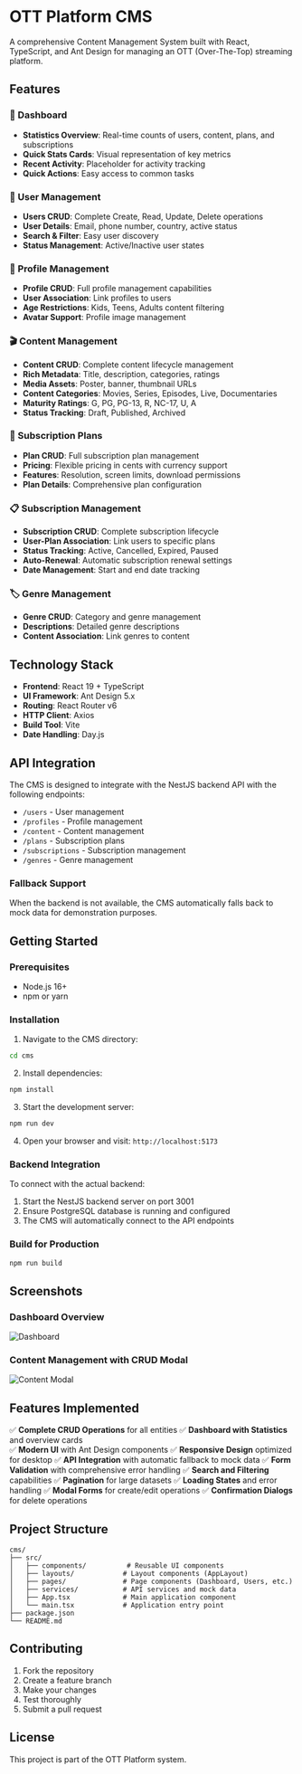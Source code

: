 # OTT Platform CMS

A comprehensive Content Management System built with React, TypeScript, and Ant Design for managing an OTT (Over-The-Top) streaming platform.

## Features

### 🎯 Dashboard
- **Statistics Overview**: Real-time counts of users, content, plans, and subscriptions
- **Quick Stats Cards**: Visual representation of key metrics
- **Recent Activity**: Placeholder for activity tracking
- **Quick Actions**: Easy access to common tasks

### 👥 User Management
- **Users CRUD**: Complete Create, Read, Update, Delete operations
- **User Details**: Email, phone number, country, active status
- **Search & Filter**: Easy user discovery
- **Status Management**: Active/Inactive user states

### 👤 Profile Management  
- **Profile CRUD**: Full profile management capabilities
- **User Association**: Link profiles to users
- **Age Restrictions**: Kids, Teens, Adults content filtering
- **Avatar Support**: Profile image management

### 🎬 Content Management
- **Content CRUD**: Complete content lifecycle management
- **Rich Metadata**: Title, description, categories, ratings
- **Media Assets**: Poster, banner, thumbnail URLs
- **Content Categories**: Movies, Series, Episodes, Live, Documentaries
- **Maturity Ratings**: G, PG, PG-13, R, NC-17, U, A
- **Status Tracking**: Draft, Published, Archived

### 💎 Subscription Plans
- **Plan CRUD**: Full subscription plan management
- **Pricing**: Flexible pricing in cents with currency support
- **Features**: Resolution, screen limits, download permissions
- **Plan Details**: Comprehensive plan configuration

### 📋 Subscription Management
- **Subscription CRUD**: Complete subscription lifecycle
- **User-Plan Association**: Link users to specific plans
- **Status Tracking**: Active, Cancelled, Expired, Paused
- **Auto-Renewal**: Automatic subscription renewal settings
- **Date Management**: Start and end date tracking

### 🏷️ Genre Management
- **Genre CRUD**: Category and genre management
- **Descriptions**: Detailed genre descriptions
- **Content Association**: Link genres to content

## Technology Stack

- **Frontend**: React 19 + TypeScript
- **UI Framework**: Ant Design 5.x
- **Routing**: React Router v6
- **HTTP Client**: Axios
- **Build Tool**: Vite
- **Date Handling**: Day.js

## API Integration

The CMS is designed to integrate with the NestJS backend API with the following endpoints:

- `/users` - User management
- `/profiles` - Profile management  
- `/content` - Content management
- `/plans` - Subscription plans
- `/subscriptions` - Subscription management
- `/genres` - Genre management

### Fallback Support
When the backend is not available, the CMS automatically falls back to mock data for demonstration purposes.

## Getting Started

### Prerequisites
- Node.js 16+
- npm or yarn

### Installation

1. Navigate to the CMS directory:
```bash
cd cms
```

2. Install dependencies:
```bash
npm install
```

3. Start the development server:
```bash
npm run dev
```

4. Open your browser and visit: `http://localhost:5173`

### Backend Integration

To connect with the actual backend:

1. Start the NestJS backend server on port 3001
2. Ensure PostgreSQL database is running and configured
3. The CMS will automatically connect to the API endpoints

### Build for Production

```bash
npm run build
```

## Screenshots

### Dashboard Overview
![Dashboard](https://github.com/user-attachments/assets/828c4265-bb6a-4c00-afac-808b8354bf43)

### Content Management with CRUD Modal
![Content Modal](https://github.com/user-attachments/assets/60ec8a59-2d0d-44be-bc31-b407e0d9b3aa)

## Features Implemented

✅ **Complete CRUD Operations** for all entities
✅ **Dashboard with Statistics** and overview cards  
✅ **Modern UI** with Ant Design components
✅ **Responsive Design** optimized for desktop
✅ **API Integration** with automatic fallback to mock data
✅ **Form Validation** with comprehensive error handling
✅ **Search and Filtering** capabilities
✅ **Pagination** for large datasets
✅ **Loading States** and error handling
✅ **Modal Forms** for create/edit operations
✅ **Confirmation Dialogs** for delete operations

## Project Structure

```
cms/
├── src/
│   ├── components/          # Reusable UI components
│   ├── layouts/            # Layout components (AppLayout)
│   ├── pages/              # Page components (Dashboard, Users, etc.)
│   ├── services/           # API services and mock data
│   ├── App.tsx             # Main application component
│   └── main.tsx            # Application entry point
├── package.json
└── README.md
```

## Contributing

1. Fork the repository
2. Create a feature branch
3. Make your changes
4. Test thoroughly
5. Submit a pull request

## License

This project is part of the OTT Platform system.
